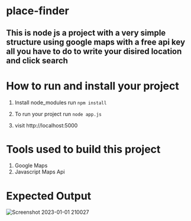 # place-finder
## This is node js a project with a very simple structure using google maps with a free api key all you have to do to write your disired location and click search

# How to run and install your project

1. Install node_modules run
`npm install`

2. To run your project run
`node app.js`

3. visit http://localhost:5000

# Tools used to build this project
1. Google Maps
2. Javascript Maps Api

# Expected Output


![Screenshot 2023-01-01 210027](https://user-images.githubusercontent.com/51129968/210180476-1b4d7df0-addd-4f37-9fbc-d9bb1114ab7c.png)
